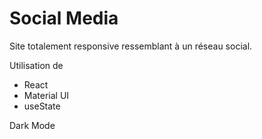 # Social Media

Site totalement responsive ressemblant à un réseau social.

Utilisation de
<ul>
  <li>React</li>
  <li>Material UI</li>
  <li>useState</li>
 </ul>

Dark Mode